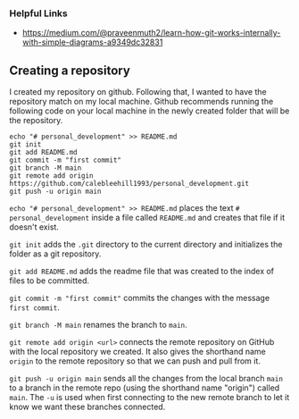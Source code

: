 ### Helpful Links
- https://medium.com/@praveenmuth2/learn-how-git-works-internally-with-simple-diagrams-a9349dc32831

## Creating a repository
I created my repository on github. Following that, I wanted to have the repository match on my local machine. Github recommends running the following code on your local machine in the newly created folder that will be the repository.

```
echo "# personal_development" >> README.md
git init
git add README.md
git commit -m "first commit"
git branch -M main
git remote add origin https://github.com/calebleehill1993/personal_development.git
git push -u origin main
```

`echo "# personal_development" >> README.md` places the text `# personal_development` inside a file called `README.md` and creates that file if it doesn't exist.

`git init` adds the `.git` directory to the current directory and initializes the folder as a git repository.

`git add README.md` adds the readme file that was created to the index of files to be committed.

`git commit -m "first commit"` commits the changes with the message `first commit`.

`git branch -M main` renames the branch to `main`.

`git remote add origin <url>` connects the remote repository on GitHub with the local repository we created. It also gives the shorthand name `origin` to the remote repository so that we can push and pull from it.

`git push -u origin main` sends all the changes from the local branch `main` to a branch in the remote repo (using the shorthand name "origin") called `main`. The `-u` is used when first connecting to the new remote branch to let it know we want these branches connected.